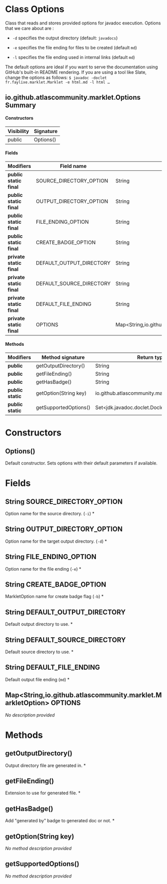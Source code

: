 Class Options
=============
Class that reads and stores provided options for javadoc execution. Options that we care about
 are :

 


  
* `-d` specifies the output directory (default: `javadocs`) 
  
* `-e` specifies the file ending for files to be created (default `md`)
  
* `-l` specifies the file ending used in internal links
 (default `md`)
 


 

 The default options are ideal if you want to serve the documentation using GitHub's
 built-in README rendering. If you are using a tool like Slate, change the options as follows: ```
 $ javadoc -doclet fr.faylixe.marklet.Marklet -e html.md -l html … ```

io.github.atlascommunity.marklet.Options Summary
-------
#### Constructors
| Visibility | Signature |
| ---------- | --------- |
| public     | Options() |
#### Fields
| Modifiers                | Field name               | Type                                                       |
| ------------------------ | ------------------------ | ---------------------------------------------------------- |
| **public static final**  | SOURCE_DIRECTORY_OPTION  | String                                                     |
| **public static final**  | OUTPUT_DIRECTORY_OPTION  | String                                                     |
| **public static final**  | FILE_ENDING_OPTION       | String                                                     |
| **public static final**  | CREATE_BADGE_OPTION      | String                                                     |
| **private static final** | DEFAULT_OUTPUT_DIRECTORY | String                                                     |
| **private static final** | DEFAULT_SOURCE_DIRECTORY | String                                                     |
| **private static final** | DEFAULT_FILE_ENDING      | String                                                     |
| **private static final** | OPTIONS                  | Map<String,io.github.atlascommunity.marklet.MarkletOption> |
#### Methods
| Modifiers         | Method signature      | Return type                                    |
| ----------------- | --------------------- | ---------------------------------------------- |
| **public**        | getOutputDirectory()  | String                                         |
| **public**        | getFileEnding()       | String                                         |
| **public**        | getHasBadge()         | String                                         |
| **public static** | getOption(String key) | io.github.atlascommunity.marklet.MarkletOption |
| **public static** | getSupportedOptions() | Set<jdk.javadoc.doclet.Doclet.Option>          |

Constructors
============
Options()
---------
Default constructor. Sets options with their default parameters if available.


Fields
======
String SOURCE_DIRECTORY_OPTION
----------------------------------------
Option name for the source directory. (`-i`) *


String OUTPUT_DIRECTORY_OPTION
----------------------------------------
Option name for the target output directory. (`-d`) *


String FILE_ENDING_OPTION
-----------------------------------
Option name for the file ending (`-e`) *


String CREATE_BADGE_OPTION
------------------------------------
MarkletOption name for create badge flag (`-b`) *


String DEFAULT_OUTPUT_DIRECTORY
-----------------------------------------
Default output directory to use. *


String DEFAULT_SOURCE_DIRECTORY
-----------------------------------------
Default source directory to use. *


String DEFAULT_FILE_ENDING
------------------------------------
Default output file ending (`md`) *


Map<String,io.github.atlascommunity.marklet.MarkletOption> OPTIONS
--------------------------------------------------------------------------------------
*No description provided*


Methods
=======
getOutputDirectory()
--------------------
Output directory file are generated in. *


getFileEnding()
---------------
Extension to use for generated file. *


getHasBadge()
-------------
Add "generated by" badge to generated doc or not. *


getOption(String key)
---------------------
*No method description provided*


getSupportedOptions()
---------------------
*No method description provided*


